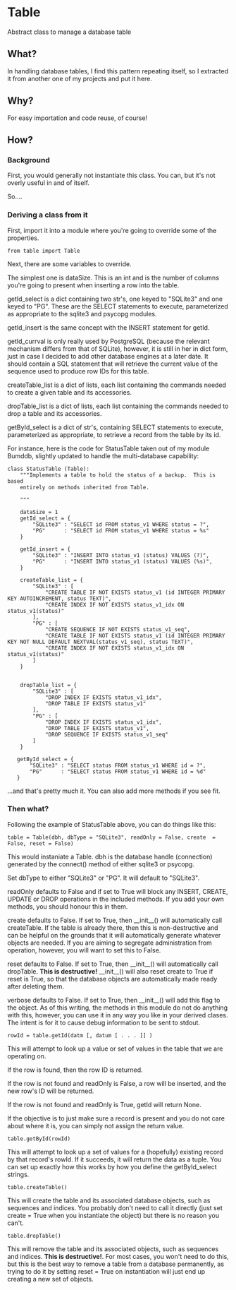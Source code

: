 # Table

Abstract class to manage a database table

## What?

In handling database tables, I find this pattern repeating itself, so
I extracted it from another one of my projects and put it here.

## Why?

For easy importation and code reuse, of course!

## How?

### Background

First, you would generally not instantiate this class.  You can, but
it's not overly useful in and of itself.

So....

### Deriving a class from it

First, import it into a module where you're going to override some of
the properties.

    from table import Table

Next, there are some variables to override.

The simplest one is dataSize.  This is an int and is the number of
columns you're going to present when inserting a row into the table.

getId_select is a dict containing two str's, one keyed to "SQLite3"
and one keyed to "PG".  These are the SELECT statements to execute,
parameterized as appropriate to the sqlite3 and psycopg modules.

getId_insert is the same concept with the INSERT statement for getId.

getId_currval is only really used by PostgreSQL (because the relevant
mechanism differs from that of SQLite), however, it is still in her in
dict form, just in case I decided to add other database engines at a
later date.  It should contain a SQL statement that will retrieve the
current value of the sequence used to produce row IDs for this table.

createTable_list is a dict of lists, each list containing the commands
needed to create a given table and its accessories.

dropTable_list is a dict of lists, each list containing the commands
needed to drop a table and its accessories.

getById_select is a dict of str's, containing SELECT statements to
execute, parameterized as appropriate, to retrieve a record from the
table by its id.

For instance, here is the code for StatusTable taken out of my module
Bumddb, slightly updated to handle the multi-database capability:

    class StatusTable (Table):
        """Implements a table to hold the status of a backup.  This is based
        entirely on methods inherited from Table.
    
        """
    
        dataSize = 1
        getId_select = {
            "SQLite3" : "SELECT id FROM status_v1 WHERE status = ?",
            "PG"      : "SELECT id FROM status_v1 WHERE status = %s"
        }

        getId_insert = {
            "SQLite3" : "INSERT INTO status_v1 (status) VALUES (?)",
            "PG"      : "INSERT INTO status_v1 (status) VALUES (%s)",
        }

        createTable_list = {
            "SQLite3" : [
                "CREATE TABLE IF NOT EXISTS status_v1 (id INTEGER PRIMARY KEY AUTOINCREMENT, status TEXT)",
                "CREATE INDEX IF NOT EXISTS status_v1_idx ON status_v1(status)"
            ],
            "PG" : [
                "CREATE SEQUENCE IF NOT EXISTS status_v1_seq",
                "CREATE TABLE IF NOT EXISTS status_v1 (id INTEGER PRIMARY KEY NOT NULL DEFAULT NEXTVAL(status_v1_seq), status TEXT)",
                "CREATE INDEX IF NOT EXISTS status_v1_idx ON status_v1(status)"
            ]
        }

    
        dropTable_list = {
            "SQLite3" : [
                "DROP INDEX IF EXISTS status_v1_idx",
                "DROP TABLE IF EXISTS status_v1"
            ],
            "PG" : [
                "DROP INDEX IF EXISTS status_v1_idx",
                "DROP TABLE IF EXISTS status_v1",
                "DROP SEQUENCE IF EXISTS status_v1_seq"
            ]
        }

       getById_select = {
           "SQLite3" : "SELECT status FROM status_v1 WHERE id = ?",
           "PG"      : "SELECT status FROM status_v1 WHERE id = %d"
       }

...and that's pretty much it.  You can also add more methods if you see fit.

### Then what?

Following the example of StatusTable above, you can do things like this:

    table = Table(dbh, dbType = "SQLite3", readOnly = False, create  = False, reset = False)

This would instaniate a Table.  dbh is the database handle
(connection) generated by the connect() method of either sqlite3 or
psycopg.

Set dbType to either "SQLite3" or "PG".  It will default to "SQLite3".

readOnly defaults to False and if set to True will block any INSERT,
CREATE, UPDATE or DROP operations in the included methods.  If you add
your own methods, you should honour this in them.

create defaults to False.  If set to True, then \_\_init\_\_() will
automatically call createTable.  If the table is already there, then
this is non-destructive and can be helpful on the grounds that it will
automatically generate whatever objects are needed.  If you are aiming
to segregate administration from operation, however, you will want to
set this to False.

reset defaults to False.  If set to True, then \_\_init\_\_() will
automatically call dropTable.  **This is destructive!** \_\_init\_\_()
will also reset create to True if reset is True, so that the database
objects are automatically made ready after deleting them.

verbose defaults to False.  If set to True, then \_\_init\_\_() will
add this flag to the object.  As of this writing, the methods in this
module do not do anything with this, however, you can use it in any
way you like in your derived clases.  The intent is for it to cause
debug information to be sent to stdout.

    rowId = table.getId(datm [, datum [ . . . ]] )

This will attempt to look up a value or set of values in the table
that we are operating on.

If the row is found, then the row ID is returned.

If the row is not found and readOnly is False, a row will be
inserted, and the new row's ID will be returned.

If the row is not found and readOnly is True, getId will return None.

If the objective is to just make sure a record is present and you do
not care about where it is, you can simply not assign the return
value.

    table.getById(rowId)

This will attempt to look up a set of values for a (hopefully)
existing record by that record's rowId.  If it succeeds, it will
return the data as a tuple.  You can set up exactly how this works by
how you define the getById_select strings.

    table.createTable()

This will create the table and its associated database objects, such
as sequences and indices.  You probably don't need to call it directly
(just set create = True when you instantiate the object) but there is
no reason you can't.

    table.dropTable()

This will remove the table and its associated objects, such as
sequences and indices.  **This is destructive!**.  For most cases, you
won't need to do this, but this is the best way to remove a table from
a database permanently, as trying to do it by setting reset = True on
instantiation will just end up creating a new set of objects.

